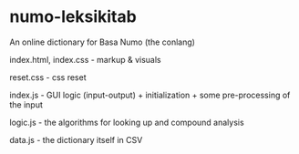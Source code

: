 # numo-leksikitab
An online dictionary for Basa Numo (the conlang)

index.html, index.css - markup & visuals

reset.css - css reset

index.js - GUI logic (input-output) + initialization + some pre-processing of the input

logic.js - the algorithms for looking up and compound analysis

data.js - the dictionary itself in CSV
